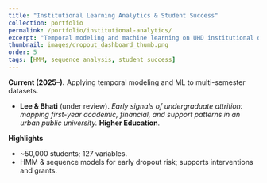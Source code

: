 ```yaml
---
title: "Institutional Learning Analytics & Student Success"
collection: portfolio
permalink: /portfolio/institutional-analytics/
excerpt: "Temporal modeling and machine learning on UHD institutional datasets."
thumbnail: images/dropout_dashboard_thumb.png
order: 5
tags: [HMM, sequence analysis, student success]
---
```


**Current (2025–).** Applying temporal modeling and ML to multi-semester datasets.

- **Lee & Bhati** (under review). *Early signals of undergraduate attrition: mapping first-year academic, financial, and support patterns in an urban public university.* **Higher Education**.

**Highlights**
- ~50,000 students; 127 variables.  
- HMM & sequence models for early dropout risk; supports interventions and grants.




